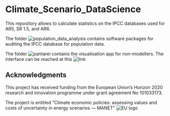 # Climate_Scenario_DataScience
This repository allows to calculate statistics on the IPCC databases used for AR5, SR 1.5, and AR6.

The folder 
![population_data_analysis](https://github.com/sgiarols/Climate_Scenario_Data_Science/tree/main/population_data_analysis)
contains software packages for auditing the IPCC database for population data.

The folder
![pantarei](https://github.com/sgiarols/Climate_Scenario_Data_Science/tree/main/pantarei)
contains the visualisation app for non-modellers. The interface can be reached at this
![link](climatescenariodatascience-i36hptuznannphbvfmwttq.streamlit.app)

## Acknowledgments
This project has received funding from the European Union’s Horizon 2020 research and innovation programme under grant agreement No 101033173.

The project is entitled "Climate economic policies: assessing values and costs of uncertainty in energy scenarios — MANET" 
![EU logo](https://github.com/sgiarols/Climate_Scenario_Data_Science/tree/main/images/EU_logo_high.png)